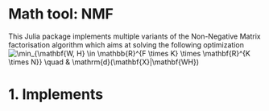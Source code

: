 # Math tool: NMF

This Julia package implements multiple variants of the Non-Negative Matrix factorisation algorithm which aims at solving the following optimization 
<img src="https://latex.codecogs.com/svg.latex?\Large&space;x=\frac{-b\pm\sqrt{b^2-4ac}}{2a}" title="\min_{\mathbf{W, H} \in \mathbb{R}^{F \times K} \times \mathbf{R}^{K \times N}} \quad & \mathrm{d}(\mathbf{X}|\mathbf{WH})"/>


# 1. Implements 
